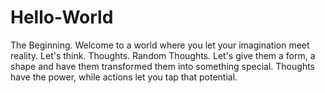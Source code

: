 # Hello-World
The Beginning. Welcome to a world where you let your imagination meet reality.
Let's think. Thoughts. Random Thoughts. Let's give them a form, a shape and have them transformed them into something special.
Thoughts have the power, while actions let you tap that potential.
